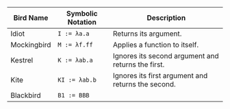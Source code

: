 | Bird Name    | Symbolic Notation         | Description                                          |
|--------------|---------------------------|------------------------------------------------------|
| Idiot        | `I := λa.a`               | Returns its argument.                                |
| Mockingbird  | `M := λf.ff`              | Applies a function to itself.                        |
| Kestrel      | `K := λab.a`              | Ignores its second argument and returns the first.   |
| Kite         | `KI := λab.b`             | Ignores its first argument and returns the second.   |
| Blackbird    | `B1 := BBB`               |                                                      |